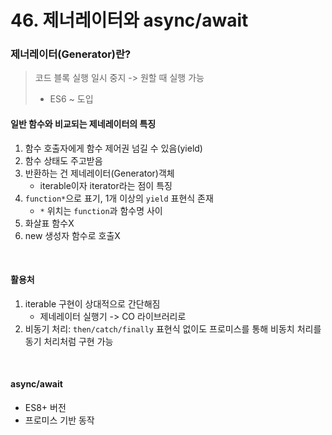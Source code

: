 # 46. 제너레이터와 async/await
### 제너레이터(Generator)란?
> 코드 블록 실행 일시 중지 -> 원할 때 실행 가능
> * ES6 ~ 도입

#### 일반 함수와 비교되는 제네레이터의 특징
1. 함수 호출자에게 함수 제어권 넘길 수 있음(yield)
2. 함수 상태도 주고받음
3. 반환하는 건 제네레이터(Generator)객체
   * iterable이자 iterator라는 점이 특징
4. `function*`으로 표기, 1개 이상의 `yield` 표현식 존재
   * `*` 위치는 `function`과 함수명 사이
5. 화살표 함수X
6. new 생성자 함수로 호출X

<br/>

#### 활용처
1. iterable 구현이 상대적으로 간단해짐
   * 제네레이터 실행기 -> CO 라이브러리로
2. 비동기 처리: `then/catch/finally` 표현식 없이도 프로미스를 통해 비동치 처리를 동기 처리처럼 구현 가능


<br/>

#### async/await
* ES8+ 버전
* 프로미스 기반 동작